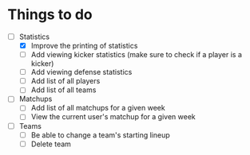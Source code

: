 # Things to do

- [ ] Statistics
  - [x] Improve the printing of statistics
  - [ ] Add viewing kicker statistics (make sure to check if a player is a kicker)
  - [ ] Add viewing defense statistics
  - [ ] Add list of all players
  - [ ] Add list of all teams
- [ ] Matchups
  - [ ] Add list of all matchups for a given week
  - [ ] View the current user's matchup for a given week
- [ ] Teams
  - [ ] Be able to change a team's starting lineup
  - [ ] Delete team
